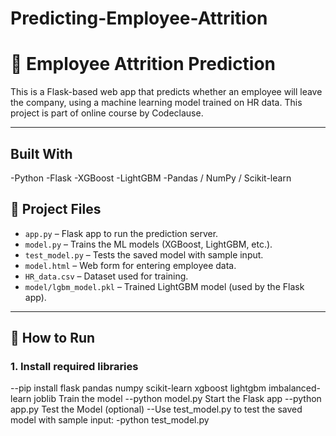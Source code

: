 # Predicting-Employee-Attrition
# 🧠 Employee Attrition Prediction

This is a Flask-based web app that predicts whether an employee will leave the company, using a machine learning model trained on HR data. This project is part of online course by Codeclause.

---
## Built With
-Python
-Flask
-XGBoost
-LightGBM
-Pandas / NumPy / Scikit-learn

## 📁 Project Files

- `app.py` – Flask app to run the prediction server.
- `model.py` – Trains the ML models (XGBoost, LightGBM, etc.).
- `test_model.py` – Tests the saved model with sample input.
- `model.html` – Web form for entering employee data.
- `HR_data.csv` – Dataset used for training.
- `model/lgbm_model.pkl` – Trained LightGBM model (used by the Flask app).

---

## 🚀 How to Run

### 1. Install required libraries
--pip install flask pandas numpy scikit-learn xgboost lightgbm imbalanced-learn joblib
Train the model
--python model.py
Start the Flask app
--python app.py
Test the Model (optional)
--Use test_model.py to test the saved model with sample input:
-python test_model.py


